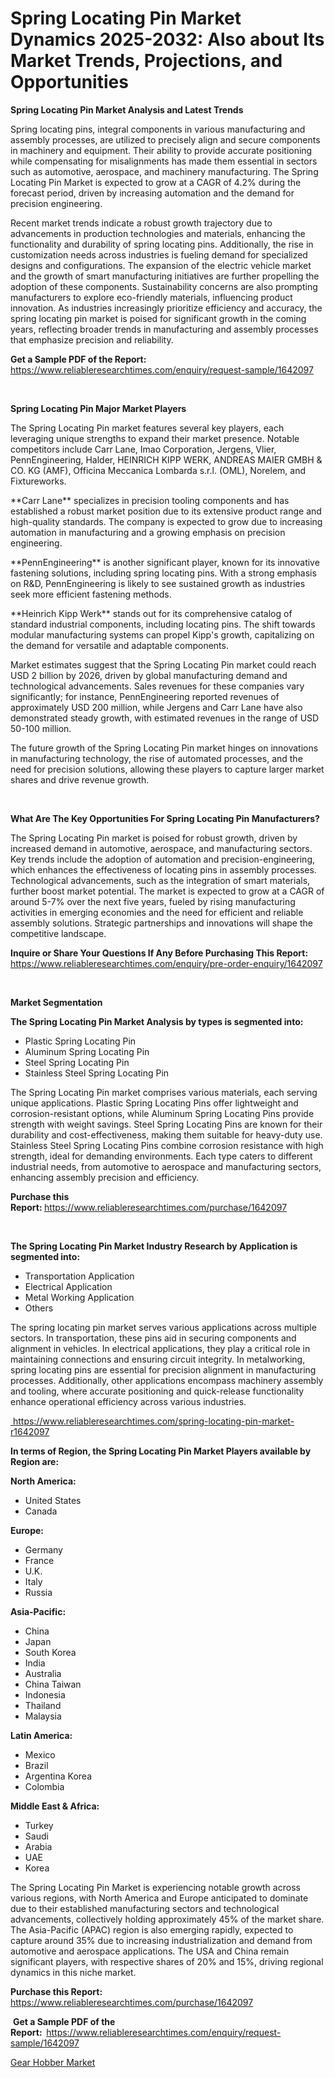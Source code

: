 <p><h1>Spring Locating Pin Market Dynamics 2025-2032: Also about Its Market Trends, Projections, and Opportunities</h1></p><p><strong>Spring Locating Pin Market Analysis and Latest Trends</strong></p>
<p><p>Spring locating pins, integral components in various manufacturing and assembly processes, are utilized to precisely align and secure components in machinery and equipment. Their ability to provide accurate positioning while compensating for misalignments has made them essential in sectors such as automotive, aerospace, and machinery manufacturing. The Spring Locating Pin Market is expected to grow at a CAGR of 4.2% during the forecast period, driven by increasing automation and the demand for precision engineering.</p><p>Recent market trends indicate a robust growth trajectory due to advancements in production technologies and materials, enhancing the functionality and durability of spring locating pins. Additionally, the rise in customization needs across industries is fueling demand for specialized designs and configurations. The expansion of the electric vehicle market and the growth of smart manufacturing initiatives are further propelling the adoption of these components. Sustainability concerns are also prompting manufacturers to explore eco-friendly materials, influencing product innovation. As industries increasingly prioritize efficiency and accuracy, the spring locating pin market is poised for significant growth in the coming years, reflecting broader trends in manufacturing and assembly processes that emphasize precision and reliability.</p></p>
<p><strong>Get a Sample PDF of the Report:&nbsp;</strong> <a href="https://www.reliableresearchtimes.com/enquiry/request-sample/1642097?utm_campaign=2562&utm_medium=2&utm_source=Github&utm_content=ia&utm_term=22022025&utm_id=spring-locating-pin">https://www.reliableresearchtimes.com/enquiry/request-sample/1642097</a></p>
<p>&nbsp;</p>
<p><strong>Spring Locating Pin Major Market Players</strong></p>
<p><p>The Spring Locating Pin market features several key players, each leveraging unique strengths to expand their market presence. Notable competitors include Carr Lane, Imao Corporation, Jergens, Vlier, PennEngineering, Halder, HEINRICH KIPP WERK, ANDREAS MAIER GMBH & CO. KG (AMF), Officina Meccanica Lombarda s.r.l. (OML), Norelem, and Fixtureworks.</p><p>**Carr Lane** specializes in precision tooling components and has established a robust market position due to its extensive product range and high-quality standards. The company is expected to grow due to increasing automation in manufacturing and a growing emphasis on precision engineering.</p><p>**PennEngineering** is another significant player, known for its innovative fastening solutions, including spring locating pins. With a strong emphasis on R&D, PennEngineering is likely to see sustained growth as industries seek more efficient fastening methods.</p><p>**Heinrich Kipp Werk** stands out for its comprehensive catalog of standard industrial components, including locating pins. The shift towards modular manufacturing systems can propel Kipp's growth, capitalizing on the demand for versatile and adaptable components.</p><p>Market estimates suggest that the Spring Locating Pin market could reach USD 2 billion by 2026, driven by global manufacturing demand and technological advancements. Sales revenues for these companies vary significantly; for instance, PennEngineering reported revenues of approximately USD 200 million, while Jergens and Carr Lane have also demonstrated steady growth, with estimated revenues in the range of USD 50-100 million.</p><p>The future growth of the Spring Locating Pin market hinges on innovations in manufacturing technology, the rise of automated processes, and the need for precision solutions, allowing these players to capture larger market shares and drive revenue growth.</p></p>
<p>&nbsp;</p>
<p><strong>What Are The Key Opportunities For Spring Locating Pin Manufacturers?</strong></p>
<p><p>The Spring Locating Pin market is poised for robust growth, driven by increased demand in automotive, aerospace, and manufacturing sectors. Key trends include the adoption of automation and precision-engineering, which enhances the effectiveness of locating pins in assembly processes. Technological advancements, such as the integration of smart materials, further boost market potential. The market is expected to grow at a CAGR of around 5-7% over the next five years, fueled by rising manufacturing activities in emerging economies and the need for efficient and reliable assembly solutions. Strategic partnerships and innovations will shape the competitive landscape.</p></p>
<p><strong>Inquire or Share Your Questions If Any Before Purchasing This Report:</strong> <a href="https://www.reliableresearchtimes.com/enquiry/pre-order-enquiry/1642097?utm_campaign=2562&utm_medium=2&utm_source=Github&utm_content=ia&utm_term=22022025&utm_id=spring-locating-pin">https://www.reliableresearchtimes.com/enquiry/pre-order-enquiry/1642097</a></p>
<p>&nbsp;</p>
<p><strong>Market Segmentation</strong></p>
<p><strong>The Spring Locating Pin Market Analysis by types is segmented into:</strong></p>
<p><ul><li>Plastic Spring Locating Pin</li><li>Aluminum Spring Locating Pin</li><li>Steel Spring Locating Pin</li><li>Stainless Steel Spring Locating Pin</li></ul></p>
<p><p>The Spring Locating Pin market comprises various materials, each serving unique applications. Plastic Spring Locating Pins offer lightweight and corrosion-resistant options, while Aluminum Spring Locating Pins provide strength with weight savings. Steel Spring Locating Pins are known for their durability and cost-effectiveness, making them suitable for heavy-duty use. Stainless Steel Spring Locating Pins combine corrosion resistance with high strength, ideal for demanding environments. Each type caters to different industrial needs, from automotive to aerospace and manufacturing sectors, enhancing assembly precision and efficiency.</p></p>
<p><strong>Purchase this Report:&nbsp;</strong><a href="https://www.reliableresearchtimes.com/purchase/1642097?utm_campaign=2562&utm_medium=2&utm_source=Github&utm_content=ia&utm_term=22022025&utm_id=spring-locating-pin">https://www.reliableresearchtimes.com/purchase/1642097</a></p>
<p>&nbsp;</p>
<p><strong>The Spring Locating Pin Market Industry Research by Application is segmented into:</strong></p>
<p><ul><li>Transportation Application</li><li>Electrical Application</li><li>Metal Working Application</li><li>Others</li></ul></p>
<p><p>The spring locating pin market serves various applications across multiple sectors. In transportation, these pins aid in securing components and alignment in vehicles. In electrical applications, they play a critical role in maintaining connections and ensuring circuit integrity. In metalworking, spring locating pins are essential for precision alignment in manufacturing processes. Additionally, other applications encompass machinery assembly and tooling, where accurate positioning and quick-release functionality enhance operational efficiency across various industries.</p></p>
<p><a href="https://www.reliableresearchtimes.com/spring-locating-pin-market-r1642097?utm_campaign=2562&utm_medium=2&utm_source=Github&utm_content=ia&utm_term=22022025&utm_id=spring-locating-pin">&nbsp;https://www.reliableresearchtimes.com/spring-locating-pin-market-r1642097</a></p>
<p><strong>In terms of Region, the Spring Locating Pin Market Players available by Region are:</strong></p>
<p>
    <p> <strong> North America: </strong>
        <ul>
            <li>United States</li>
            <li>Canada</li>
        </ul>
        </p> 
    <p> <strong> Europe: </strong>
        <ul>
            <li>Germany</li>
            <li>France</li>
            <li>U.K.</li>
            <li>Italy</li>
            <li>Russia</li>
        </ul>
        </p> 
    <p> <strong> Asia-Pacific: </strong>
        <ul>
            <li>China</li>
            <li>Japan</li>
            <li>South Korea</li>
            <li>India</li>
            <li>Australia</li>
            <li>China Taiwan</li>
            <li>Indonesia</li>
            <li>Thailand</li>
            <li>Malaysia</li>
        </ul>
        </p> 
    <p> <strong> Latin America: </strong>
        <ul>
            <li>Mexico</li>
            <li>Brazil</li>
            <li>Argentina Korea</li>
            <li>Colombia</li>
        </ul>
        </p> 
    <p> <strong> Middle East & Africa: </strong>
        <ul>
            <li>Turkey</li>
            <li>Saudi</li>
            <li>Arabia</li>
            <li>UAE</li>
            <li>Korea</li>
        </ul>
    </p>
    </p>
<p><p>The Spring Locating Pin Market is experiencing notable growth across various regions, with North America and Europe anticipated to dominate due to their established manufacturing sectors and technological advancements, collectively holding approximately 45% of the market share. The Asia-Pacific (APAC) region is also emerging rapidly, expected to capture around 35% due to increasing industrialization and demand from automotive and aerospace applications. The USA and China remain significant players, with respective shares of 20% and 15%, driving regional dynamics in this niche market.</p></p>
<p><strong>Purchase this Report: </strong><a href="https://www.reliableresearchtimes.com/purchase/1642097?utm_campaign=2562&utm_medium=2&utm_source=Github&utm_content=ia&utm_term=22022025&utm_id=spring-locating-pin">https://www.reliableresearchtimes.com/purchase/1642097</a></p>
<p>&nbsp;<strong>Get a Sample PDF of the Report:&nbsp;&nbsp;</strong><a href="https://www.reliableresearchtimes.com/enquiry/request-sample/1642097?utm_campaign=2562&utm_medium=2&utm_source=Github&utm_content=ia&utm_term=22022025&utm_id=spring-locating-pin">https://www.reliableresearchtimes.com/enquiry/request-sample/1642097</a></p>
<p><strong></strong></p>
<p><p><a href="https://github.com/rabiumofer/Market-Research-Report-List-1/blob/main/gear-hobber-market.md?utm_campaign=2562&utm_medium=2&utm_source=Github&utm_content=ia&utm_term=22022025&utm_id=spring-locating-pin">Gear Hobber Market</a></p></p>